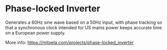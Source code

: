 # Phase-locked Inverter

Generates a 60Hz sine wave based on a 50Hz input, with phase tracking so that a synchronous clock intended for US mains power keeps accurate time on a European power supply.

More info: https://mitxela.com/projects/phase-locked_inverter

